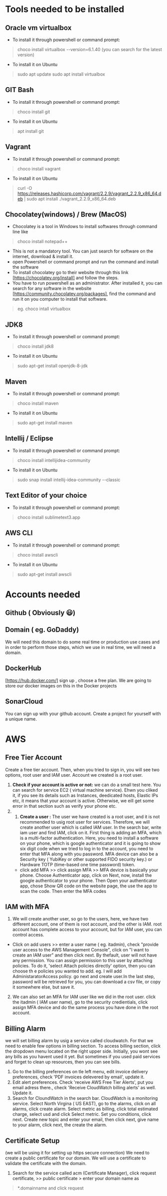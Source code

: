 # Tools needed to be installed
 ## Oracle vm virtualbox
 - To install it through powershell or command prompt:
 > choco install virtualbox --version=6.1.40 (you can search for the latest version)
 - To install it on Ubuntu
 > sudo apt update
 > sudo apt install virtualbox
 ## GIT Bash
  - To install it through powershell or command prompt:
  > choco install git
  - To install it on Ubuntu
  >  apt install git
 ## Vagrant
  - To install it through powershell or command prompt:
  > choco install vagrant
   - To install it on Ubuntu
   > curl -O https://releases.hashicorp.com/vagrant/2.2.9/vagrant_2.2.9_x86_64.deb |  sudo apt install ./vagrant_2.2.9_x86_64.deb
 ## Chocolatey(windows) / Brew (MacOS)
 - Chocolatey is a tool in Windows to install softwares through command line like
 > choco install notepad++ 
 - This is not a mandatory tool. You can just search for software on the internet, download & install it. 
 - open Powershell or command prompt and run the command and install the software
 - To install chocolatey go to their website through this link [https://chocolatey.org/install] and follow the steps.
 - You have to run powershell as an administrator. After installed it, you can search for any software in the website [https://community.chocolatey.org/packages], find the command and run it on you computer to install that software.
 > eg. choco intall virtualbox
 ## JDK8
  - To install it through powershell or command prompt:
  > choco install jdk8
  - To install it on Ubuntu
  >  sudo apt-get install openjdk-8-jdk
 ## Maven
  - To install it through powershell or command prompt:
  > choco install maven
  - To install it on Ubuntu
  > sudo apt-get install maven
 ## Intellij / Eclipse
  - To install it through powershell or command prompt:
  > choco install intellijidea-community
  - To install it on Ubuntu
  > sudo snap install intellij-idea-community --classic
 ## Text Editor of your choice
  - To install it through powershell or command prompt:
  > choco install sublimetext3.app
  
 ## AWS CLI
  - To install it through powershell or command prompt:
  > choco install awscli
  - To install it on Ubuntu
  > sudo apt-get install awscli
# Accounts needed
## Github ( Obviously 😃)
## Domain ( eg. GoDaddy)
We will need this domain to do some real time or production use cases and in order to perform those steps, which we use in real time, we will need a domain.
## DockerHub
[https://hub.docker.com/] sign up , choose a free plan. We are going to store our docker images on this in the Docker projects
## SonarCloud
You can sign up with your github account. Create a project for yourself with a unique name.
# AWS
## Free Tier Account
Create a free tier account. Then, when you tried to sign in, you will see two options, root user and IAM user. Account we created is a root user. 
1. **Check if your account is active or not:** we can do a small test here. You can search for service EC2 ( virtual machine service). Ehwn you cliked it, if you see its details such as Instances, deedicated hosts, Elastic IPs etc, it means that your account is active. Otherwise, we eill get some error in that section such as verify your phone etc.
2. 1. **Create a user :** The user we have created is a root user, and it is not recommended to usig root user for services. Therefore, we will create another user which is called IAM user. In the search bar, write iam user and find IAM, click on it. First thing is adding an MFA, which is a multi-factor authentication. Here, you need to install a software on your phone, which is google authenticator and it is going to show six digit code when we tried to log in to the account, you need to enter that MFA along with you password. MFA device can also be a Security key ( YubiKey or other supported FIDO security key.) or Hardware TOTP (time-based one time password) token. 
   - click add MFA >> click assign MFA >> MFA device is basically your phone. Choose Authenticator app, click on Next, now, install the google authenticator to your phone. Then Open your authenticator app, chose Show QR code on the website page, the use the app to scan the code. Then enter the MFA codes
 ## IAM with MFA
1. We will create another user, so go to the users, here, we have two different account, one of them is root account, and the other is IAM. root account has complete access to your account, but for IAM user, you can control access. 
- Click on add users >> enter a user name ( eg. itadmin), check "provide user access to the AWS Management Console", click on "I want to create an IAM user" and then click next. By thefault, user will not have any permission. You can assign permission to this user by attaching policies. To do it, 'select Attach policies directly' option, then you can choose th e policies you wanted to add. eg. I will add AdministaratorAccess policy. go next and create user.In the last step, password will be retrieved for you, you can download a csv file, or copy it somewhere else, but save it. 
2. We can also set an MFA for IAM user like we did in the root user. click the itadmin ( IAM user name), go to the security credientials, click assign MFA device and do the same process you have done in the root account.
## Billing Alarm
we will set billing alarm by usig a service called cloudwatch. For that we need to enable few options in billing section. To access billing section, click the dropdown menu located on the right upper side. 
Initially, you wont see any bills as you havent used it yet. But sometimes if you used paid services and forget to clean up resources, then you can see bills.
1. Go to the billing preferences on tle left menu, edit invoice delivery preferences, check 'PDF invoices delevered by email', update it.
2. Edit alert preferences. Check 'receive AWS Free Tier Alerts', put you email adress there., check 'Receive CloudWatch billing alerts' as well. Update it.
3. Search for CloundWatch in the search bar. CloudWatch is a monitoring service. Select North Virgina ( US EAST), go to the alarms, click on all alarms, click create alarm. Select metric as billing, click total estimated charge, select usd and click Select metric. Set you conditions, click next. Create new topic and enter your email, then click next, give name to your alarm, click next, the create the alarm.
## Certificate Setup 
(we will be using it for setting up https secure connection)
We need to create a public certificate for our domain. We will use a certificate to validate the certificate with the domain.
1. Search for the service called acm (Certificate Manager), click request certificate, >> public certificate > enter your domain name as  
 >*.domainname 
 and click request

